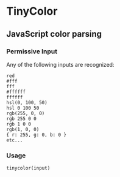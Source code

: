 # TinyColor
## JavaScript color parsing

### Permissive Input
Any of the following inputs are recognized:

    red
    #fff
    fff
    #ffffff
    ffffff
    hsl(0, 100, 50)
    hsl 0 100 50
    rgb(255, 0, 0)
    rgb 255 0 0
    rgb 1 0 0
    rgb(1, 0, 0)
    { r: 255, g: 0, b: 0 }
    etc...

### Usage
    tinycolor(input)